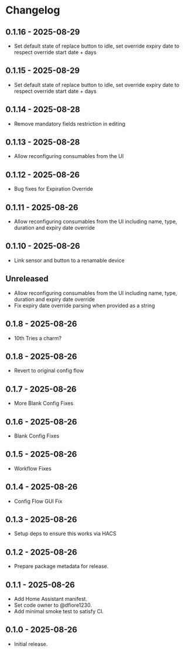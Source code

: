 # Changelog

## 0.1.16 - 2025-08-29
- Set default state of replace button to idle, set override expiry date to respect override start date + days

## 0.1.15 - 2025-08-29
- Set default state of replace button to idle, set override expiry date to respect override start date + days

## 0.1.14 - 2025-08-28
- Remove mandatory fields restriction in editing

## 0.1.13 - 2025-08-28
- Allow reconfiguring consumables from the UI

## 0.1.12 - 2025-08-26
- Bug fixes for Expiration Override

## 0.1.11 - 2025-08-26
- Allow reconfiguring consumables from the UI including name, type, duration and expiry date override

## 0.1.10 - 2025-08-26
- Link sensor and button to a renamable device

## Unreleased
- Allow reconfiguring consumables from the UI including name, type, duration and expiry date override
- Fix expiry date override parsing when provided as a string

## 0.1.8 - 2025-08-26
- 10th Tries a charm?

## 0.1.8 - 2025-08-26
- Revert to original config flow

## 0.1.7 - 2025-08-26
- More Blank Config Fixes

## 0.1.6 - 2025-08-26
- Blank Config Fixes

## 0.1.5 - 2025-08-26
- Workflow Fixes

## 0.1.4 - 2025-08-26
- Config Flow GUI Fix

## 0.1.3 - 2025-08-26
- Setup deps to ensure this works via HACS

## 0.1.2 - 2025-08-26
- Prepare package metadata for release.

## 0.1.1 - 2025-08-26
- Add Home Assistant manifest.
- Set code owner to @dfiore1230.
- Add minimal smoke test to satisfy CI.

## 0.1.0 - 2025-08-26
- Initial release.
